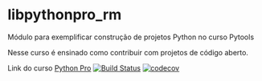 # libpythonpro_rm
Módulo para exemplificar construção de projetos Python no curso Pytools

Nesse curso é ensinado como contribuir com projetos de código aberto.

Link do curso [Python Pro](https://www.python.pro.br/)
[![Build Status](https://travis-ci.org/robertomacedo/libpythonpro_rm.svg?branch=main)](https://travis-ci.org/robertomacedo/libpythonpro_rm)
[![codecov](https://codecov.io/gh/robertomacedo/libpythonpro_rm/branch/main/graph/badge.svg?token=30P2NG00NE)](https://codecov.io/robertomacedo/libpythonpro_rm)